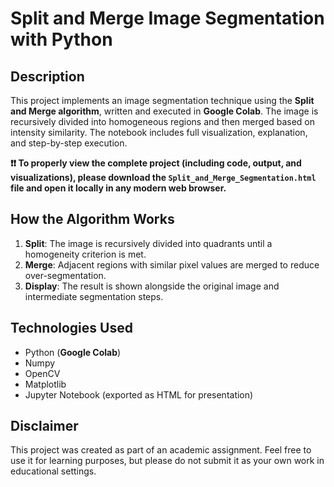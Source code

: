 # Split and Merge Image Segmentation with Python

## Description

This project implements an image segmentation technique using the **Split and Merge algorithm**, written and executed in **Google Colab**. The image is recursively divided into homogeneous regions and then merged based on intensity similarity. The notebook includes full visualization, explanation, and step-by-step execution.

**❗❗ To properly view the complete project (including code, output, and visualizations), please download the `Split_and_Merge_Segmentation.html` file and open it locally in any modern web browser.**

## How the Algorithm Works

1. **Split**: The image is recursively divided into quadrants until a homogeneity criterion is met.
2. **Merge**: Adjacent regions with similar pixel values are merged to reduce over-segmentation.
3. **Display**: The result is shown alongside the original image and intermediate segmentation steps.

## Technologies Used

- Python (**Google Colab**)
- Numpy
- OpenCV
- Matplotlib
- Jupyter Notebook (exported as HTML for presentation)

## Disclaimer

This project was created as part of an academic assignment. Feel free to use it for learning purposes, but please do not submit it as your own work in educational settings.
